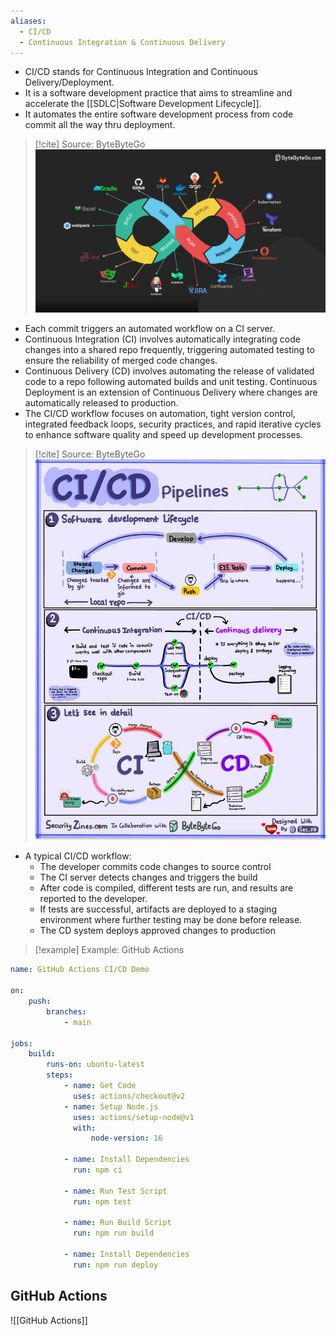```yaml
---
aliases:
  - CI/CD
  - Continuous Integration & Continuous Delivery
---
```


- CI/CD stands for Continuous Integration and Continuous Delivery/Deployment.
- It is a software development practice that aims to streamline and accelerate the [[SDLC|Software Development Lifecycle]].
- It automates the entire software development process from code commit all the way thru deployment.

> [!cite] Source: ByteByteGo
> ![CI/CD](assets/images/ci-cd.png)

- Each commit triggers an automated workflow on a CI server.
- Continuous Integration (CI) involves automatically integrating code changes into a shared repo frequently, triggering automated testing to ensure the reliability of merged code changes.
- Continuous Delivery (CD) involves automating the release of validated code to a repo following automated builds and unit testing. Continuous Deployment is an extension of Continuous Delivery where changes are automatically released to production.
- The CI/CD workflow focuses on automation, tight version control, integrated feedback loops, security practices, and rapid iterative cycles to enhance software quality and speed up development processes.

> [!cite] Source: ByteByteGo
> ![CI/CD Pipelines](assets/images/ci-cd.pipeline.jpg)

- A typical CI/CD workflow:
    - The developer commits code changes to source control
    - The CI server detects changes and triggers the build
    - After code is compiled, different tests are run, and results are reported to the developer.
    - If tests are successful, artifacts are deployed to a staging environment where further testing may be done before release.
    - The CD system deploys approved changes to production

> [!example] Example: GitHub Actions

```yml
name: GitHub Actions CI/CD Demo

on:
    push: 
        branches: 
            - main

jobs:
    build:
        runs-on: ubuntu-latest
        steps:
            - name: Get Code
              uses: actions/checkout@v2
            - name: Setup Node.js
              uses: actions/setup-node@v1
              with:
                  node-version: 16
                  
            - name: Install Dependencies
              run: npm ci
            
            - name: Run Test Script
              run: npm test
            
            - name: Run Build Script
              run: npm run build
              
            - name: Install Dependencies
              run: npm run deploy
```

## GitHub Actions

![[GitHub Actions]]
